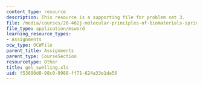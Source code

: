 ```yaml
---
content_type: resource
description: This resource is a supporting file for problem set 3.
file: /media/courses/20-462j-molecular-principles-of-biomaterials-spring-2006/f53890d898c09988ff71624a33e1da56_gel_swelling.xls
file_type: application/msword
learning_resource_types:
- Assignments
ocw_type: OCWFile
parent_title: Assignments
parent_type: CourseSection
resourcetype: Other
title: gel_swelling.xls
uid: f53890d8-98c0-9988-ff71-624a33e1da56
---
```

